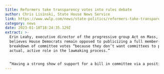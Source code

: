 ```yaml
---
title: Reformers take transparency votes into rules debate
author: Chris Lisinski, State House News Service
link: https://www.wwlp.com/news/state-politics/reformers-take-transparency-votes-into-rules-debate/
category: news
date: 2023-01-18T18:24:35.129Z
extract: >-
  Erin Leahy, executive director of the progressive group Act on Mass, said she
  believes House Democrats remain opposed to publicizing a full member-by-member
  breakdown of committee votes “because they don’t want committees to play an
  actual, active role in the lawmaking process.”


  “Having a strong show of support for a bill in committee via a positive committee vote can make it hard for leadership to have to explain later why they decided to change a bill or shelve it or not take it on at all,” Leahy said. “And if legislative leaders want a bill to die, they can avoid and diffuse accountability if they are able to hide who voted which way or even how many people voted at all.”
---
```

